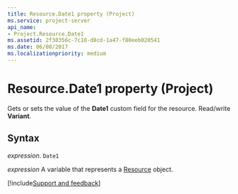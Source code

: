 ```yaml
---
title: Resource.Date1 property (Project)
ms.service: project-server
api_name:
- Project.Resource.Date1
ms.assetid: 2f38356c-7c18-d8cd-1a47-f80eeb020541
ms.date: 06/08/2017
ms.localizationpriority: medium
---
```



# Resource.Date1 property (Project)

Gets or sets the value of the **Date1** custom field for the resource. Read/write **Variant**.


## Syntax

_expression_. `Date1`

_expression_ A variable that represents a [Resource](./Project.Resource.md) object.

[!include[Support and feedback](~/includes/feedback-boilerplate.md)]